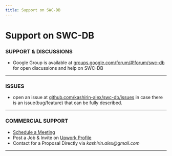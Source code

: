 ```yaml
---
title: Support on SWC-DB
---
```



# Support on SWC-DB



### SUPPORT & DISCUSSIONS
* Google Group is available at [groups.google.com/forum/#!forum/swc-db](https://groups.google.com/forum/#!forum/swc-db) for open discussions and help on SWC-DB

***



### ISSUES
* open an issue at [github.com/kashirin-alex/swc-db/issues](https://github.com/kashirin-alex/swc-db/issues) in case there is an issue(bug/feature) that can be fully described.

***



### COMMERCIAL SUPPORT
* [Schedule a Meeting](https://calendly.com/kashirin-alex/swc-db-proposal-discussion)
* Post a Job & Invite on [Upwork Profile](https://www.upwork.com/o/profiles/users/~016a24b743cc810aea/?s=1031626811434844160)
* Contact for a Proposal Directly via _kashirin.alex@gmail.com_

***
